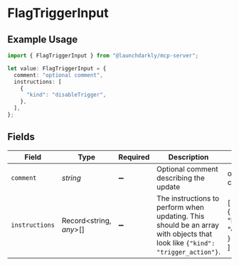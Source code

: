 # FlagTriggerInput

## Example Usage

```typescript
import { FlagTriggerInput } from "@launchdarkly/mcp-server";

let value: FlagTriggerInput = {
  comment: "optional comment",
  instructions: [
    {
      "kind": "disableTrigger",
    },
  ],
};
```

## Fields

| Field                                                                                                                                   | Type                                                                                                                                    | Required                                                                                                                                | Description                                                                                                                             | Example                                                                                                                                 |
| --------------------------------------------------------------------------------------------------------------------------------------- | --------------------------------------------------------------------------------------------------------------------------------------- | --------------------------------------------------------------------------------------------------------------------------------------- | --------------------------------------------------------------------------------------------------------------------------------------- | --------------------------------------------------------------------------------------------------------------------------------------- |
| `comment`                                                                                                                               | *string*                                                                                                                                | :heavy_minus_sign:                                                                                                                      | Optional comment describing the update                                                                                                  | optional comment                                                                                                                        |
| `instructions`                                                                                                                          | Record<string, *any*>[]                                                                                                                 | :heavy_minus_sign:                                                                                                                      | The instructions to perform when updating. This should be an array with objects that look like <code>{"kind": "trigger_action"}</code>. | [<br/>{<br/>"kind": "disableTrigger"<br/>}<br/>]                                                                                        |